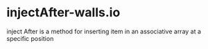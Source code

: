 # injectAfter-walls.io
inject After is a method for inserting  item in an associative array at a specific position

